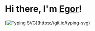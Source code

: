 
# Hi there, I'm [Egor](https://egorbriliov.github.io/)!
[![Typing SVG](https://readme-typing-svg.demolab.com?font=Press+Start+2P&weight=100&size=30&pause=1000&color=F7F7F7&background=FF020200&multiline=true&width=1500&height=55&lines=A+beginner+developer+who+wants+to+start+making+money+from+this!)](https://git.io/typing-svg)